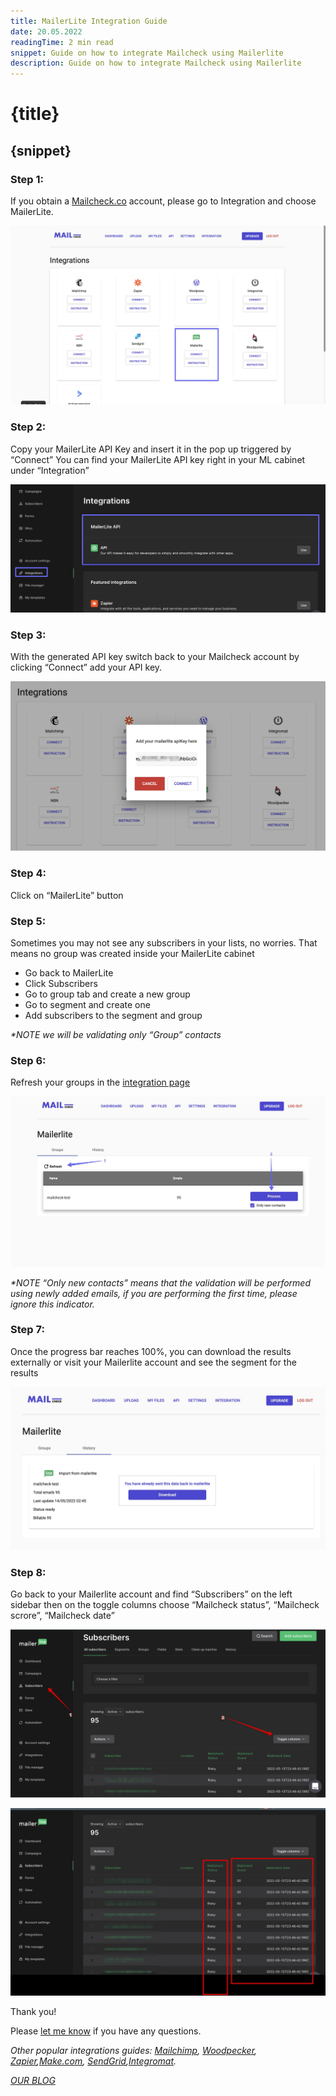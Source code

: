 ```yaml
---
title: MailerLite Integration Guide
date: 20.05.2022
readingTime: 2 min read
snippet: Guide on how to integrate Mailcheck using Mailerlite
description: Guide on how to integrate Mailcheck using Mailerlite
---
```


# **{title}**

## {snippet}

### Step 1:

If you obtain a [Mailcheck.co](https://mailcheck.co/) account, please go to Integration and choose MailerLite.

![Mailerlite integration step 1: Mailcheck integration page](./step-1.jpg?format=webp;jpg;png;avif&srcset&width=880)

### Step 2:

Copy your MailerLite API Key and insert it in the pop up triggered by “Connect”
You can find your MailerLite API key right in your ML cabinet under “Integration”

![Mailerlite integration step 2: Copy your MailerLite API Key](./step-2.jpg?format=webp;jpg;png;avif&srcset&width=880)

### Step 3:

With the generated API key switch back to your Mailcheck account by clicking “Connect” add your API key.

![Mailerlite integration step 3: Click “Connect” to add your API key](./step-3.jpg?format=webp;jpg;png;avif&srcset&width=880)

### Step 4:

Click on “MailerLite” button

### Step 5:

Sometimes you may not see any subscribers in your lists, no worries. That means no group was created inside your MailerLite cabinet

- Go back to MailerLite
- Click Subscribers
- Go to group tab and create a new group
- Go to segment and create one
- Add subscribers to the segment and group

_\*NOTE we will be validating only “Group” contacts_

### Step 6:

Refresh your groups in the [integration page](https://app.mailcheck.co/dashboard/integration)

![Mailerlite integration step 6: Refresh the page](./step-6.jpg?format=webp;jpg;png;avif&srcset&width=880)

_\*NOTE “Only new contacts” means that the validation will be performed using newly added emails, if you are performing the first time, please ignore this indicator._

### Step 7:

Once the progress bar reaches 100%, you can download the results externally or visit your Mailerlite account and see the segment for the results

![Mailerlite integration step 7: Download results](./step-7.jpg?format=webp;jpg;png;avif&srcset&width=880)

### Step 8:

Go back to your Mailerlite account and find “Subscribers” on the left sidebar then on the toggle columns choose “Mailcheck status”, “Mailcheck scrore”, “Mailcheck date”

![Mailerlite integration step 8: find “Subscribers” on the left sidebar](./step-8.jpg?format=webp;jpg;png;avif&srcset&width=880)

![Mailerlite integration step 8: Toggle columns to choose “Mailcheck status”, “Mailcheck scrore”, “Mailcheck date”](./step-8-1.jpg?format=webp;jpg;png;avif&srcset&width=880)

Thank you!

Please [let me know](mailto:integration@mailcheck.co) if you have any questions.

*Оther popular integrations guides: [Mailchimp](/mailchimp-integration), [Woodpecker](/woodpecker-integration), [Zapier](/mailerlite-integration),[Make.com](/make-com-integration), [SendGrid](/sendgrid-integration),[Integromat](/integromat-integration).*

[*OUR BLOG*](/blog)
